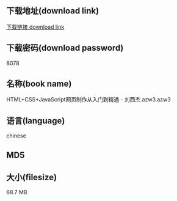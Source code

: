 ## 下载地址(download link)
[下载链接 download link](https://tutu365.netlify.app/?s=HTML%2BCSS%2BJavaScript%E7%BD%91%E9%A1%B5%E5%88%B6%E4%BD%9C%E4%BB%8E%E5%85%A5%E9%97%A8%E5%88%B0%E7%B2%BE%E9%80%9A+-+%E5%88%98%E8%A5%BF%E6%9D%B0.azw3)

## 下载密码(download password)
8078

## 名称(book name)
HTML+CSS+JavaScript网页制作从入门到精通 - 刘西杰.azw3.azw3

## 语言(language)
chinese

## MD5


## 大小(filesize)
68.7 MB
